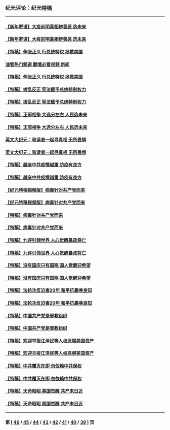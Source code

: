 ### 纪元评论：纪元特稿
---
#### [【新年寄语】大疫前明真相辨善恶 选未来](../../pages/nsc424/n12660855.md?05270330) 
#### [【新年寄语】大疫前明真相辨善恶 选未来](../../pages/nsc424/n12660855.md?05270330) 
#### [【特稿】伸张正义 行总统特权 拯救美国](../../pages/nsc424/n12616806.md?05270330) 
#### [油管热门频道 翻墙必看视频 新闻](ok?05270330)
#### [【特稿】伸张正义 行总统特权 拯救美国](../../pages/nsc424/n12616806.md?05270330) 
#### [【特稿】拨乱反正 宪法赋予总统特别权力](../../pages/nsc424/n12598306.md?05270330) 
#### [【特稿】拨乱反正 宪法赋予总统特别权力](../../pages/nsc424/n12598306.md?05270330) 
#### [【特稿】正邪相争 大选分左右 人民选未来](../../pages/nsc424/n12545208.md?05270330) 
#### [【特稿】正邪相争 大选分左右 人民选未来](../../pages/nsc424/n12545208.md?05270330) 
#### [英文大纪元：和读者一起寻真相 无所畏惧](../../pages/nsc424/n12542027.md?05270330) 
#### [英文大纪元：和读者一起寻真相 无所畏惧](../../pages/nsc424/n12542027.md?05270330) 
#### [【特稿】越亲中共疫情越重 防疫有良方](../../pages/nsc424/n12042989.md?05270330) 
#### [【特稿】越亲中共疫情越重 防疫有良方](../../pages/nsc424/n12042989.md?05270330) 
#### [【纪元特稿视频版】病毒针对共产党而来](../../pages/nsc424/n11977328.md?05270330) 
#### [【纪元特稿视频版】病毒针对共产党而来](../../pages/nsc424/n11977328.md?05270330) 
#### [【特稿】病毒针对共产党而来](../../pages/nsc424/n11928818.md?05270330) 
#### [【特稿】病毒针对共产党而来](../../pages/nsc424/n11928818.md?05270330) 
#### [【特稿】九评引领世界 人心觉醒暴政将亡](../../pages/nsc424/n11660496.md?05270330) 
#### [【特稿】九评引领世界 人心觉醒暴政将亡](../../pages/nsc424/n11660496.md?05270330) 
#### [【特稿】没有国庆只有国殇 国人觉醒迎希望](../../pages/nsc424/n11549354.md?05270330) 
#### [【特稿】没有国庆只有国殇 国人觉醒迎希望](../../pages/nsc424/n11549354.md?05270330) 
#### [【特稿】法轮功反迫害20年 和平抗暴唤良知](../../pages/nsc424/n11389135.md?05270330) 
#### [【特稿】法轮功反迫害20年 和平抗暴唤良知](../../pages/nsc424/n11389135.md?05270330) 
#### [【特稿】中国共产党是邪教组织](../../pages/nsc424/n11355551.md?05270330) 
#### [【特稿】中国共产党是邪教组织](../../pages/nsc424/n11355551.md?05270330) 
#### [【特稿】欢迎举报江泽民等人权恶棍美国资产](../../pages/nsc424/n11303040.md?05270330) 
#### [【特稿】欢迎举报江泽民等人权恶棍美国资产](../../pages/nsc424/n11303040.md?05270330) 
#### [【特稿】中共覆灭在即 勿依赖中共保权](../../pages/nsc424/n11278510.md?05270330) 
#### [【特稿】中共覆灭在即 勿依赖中共保权](../../pages/nsc424/n11278510.md?05270330) 
#### [【特稿】天命昭昭 美国觉醒 共产末日近](../../pages/nsc424/n11150259.md?05270330) 
#### [【特稿】天命昭昭 美国觉醒 共产末日近](../../pages/nsc424/n11150259.md?05270330) 

---
#### 第 [ [46](./46.md?05270330) / [45](./45.md?05270330) / [44](./44.md?05270330) / [43](./43.md?05270330) / [42](./42.md?05270330) / [41](./41.md?05270330) / [40](./40.md?05270330) / [39](./39.md?05270330) ] 页
